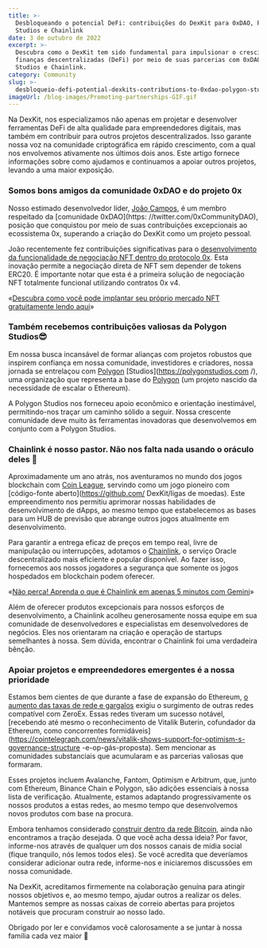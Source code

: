 ```yaml
---
title: >-
  Desbloqueando o potencial DeFi: contribuições do DexKit para 0xDAO, Polygon
  Studios e Chainlink
date: 3 de outubro de 2022
excerpt: >-
  Descubra como o DexKit tem sido fundamental para impulsionar o crescimento das
  finanças descentralizadas (DeFi) por meio de suas parcerias com 0xDAO, Polygon
  Studios e Chainlink.
category: Community
slug: >-
  desbloqueio-defi-potential-dexkits-contributions-to-0xdao-polygon-studios-and-chainlink
imageUrl: /blog-images/Promoting-partnerships-GIF.gif
---
```

Na DexKit, nos especializamos não apenas em projetar e desenvolver ferramentas DeFi de alta qualidade para empreendedores digitais, mas também em contribuir para outros projetos descentralizados. Isso garante nossa voz na comunidade criptográfica em rápido crescimento, com a qual nos envolvemos ativamente nos últimos dois anos. Este artigo fornece informações sobre como ajudamos e continuamos a apoiar outros projetos, levando a uma maior exposição.

### Somos bons amigos da comunidade 0xDAO e do projeto 0x

Nosso estimado desenvolvedor líder, [João Campos](https://docs.dexkit.com/welcome/the-startup/meet-the-team#joao-campos), é um membro respeitado da [comunidade 0xDAO](https: //twitter.com/0xCommunityDAO), posição que conquistou por meio de suas contribuições excepcionais ao ecossistema 0x, superando a criação do DexKit como um projeto pessoal.

João recentemente fez contribuições significativas para o [desenvolvimento da funcionalidade de negociação NFT dentro do protocolo 0x](https://twitter.com/0xCommunityDAO/status/1501630674817671170). Esta inovação permite a negociação direta de NFT sem depender de tokens ERC20. É importante notar que esta é a primeira solução de negociação NFT totalmente funcional utilizando contratos 0x v4.

«[Descubra como você pode implantar seu próprio mercado NFT gratuitamente lendo aqui](https://dexkit.com/were-the-first-project-in-the-whole-world-providing-this-nft-tool/ )»

### Também recebemos contribuições valiosas da Polygon Studios😎

Em nossa busca incansável de formar alianças com projetos robustos que inspirem confiança em nossa comunidade, investidores e criadores, nossa jornada se entrelaçou com [Polygon](https://polygonstudios.com/) [Studios](https://polygonstudios.com /), uma organização que representa a base do [Polygon](https://polygon.technology/) (um projeto nascido da necessidade de escalar o Ethereum).

A Polygon Studios nos forneceu apoio econômico e orientação inestimável, permitindo-nos traçar um caminho sólido a seguir. Nossa crescente comunidade deve muito às ferramentas inovadoras que desenvolvemos em conjunto com a Polygon Studios.

### Chainlink é nosso pastor. Não nos falta nada usando o oráculo deles 🙏

Aproximadamente um ano atrás, nos aventuramos no mundo dos jogos blockchain com [Coin League](https://coinleague.com/), servindo como um jogo pioneiro com [código-fonte aberto](https://github.com/ DexKit/ligas de moedas). Este empreendimento nos permitiu aprimorar nossas habilidades de desenvolvimento de dApps, ao mesmo tempo que estabelecemos as bases para um HUB de previsão que abrange outros jogos atualmente em desenvolvimento.

Para garantir a entrega eficaz de preços em tempo real, livre de manipulação ou interrupções, adotamos o [Chainlink](https://chain.link/), o serviço Oracle descentralizado mais eficiente e popular disponível. Ao fazer isso, fornecemos aos nossos jogadores a segurança que somente os jogos hospedados em blockchain podem oferecer.

«[Não perca! Aprenda o que é Chainlink em apenas 5 minutos com Gemini](https://www.gemini.com/cryptopedia/what-is-chainlink-and-how-does-it-work)»

Além de oferecer produtos excepcionais para nossos esforços de desenvolvimento, a Chainlink acolheu generosamente nossa equipe em sua comunidade de desenvolvedores e especialistas em desenvolvedores de negócios. Eles nos orientaram na criação e operação de startups semelhantes à nossa. Sem dúvida, encontrar o Chainlink foi uma verdadeira bênção.

### Apoiar projetos e empreendedores emergentes é a nossa prioridade

Estamos bem cientes de que durante a fase de expansão do Ethereum, [o aumento das taxas de rede e gargalos](https://finance.yahoo.com/news/ethereum-gas-price-surges-unsustainable-160039803.html) exigiu o surgimento de outras redes compatível com ZeroEx. Essas redes tiveram um sucesso notável, [recebendo até mesmo o reconhecimento de Vitalik Buterin, cofundador da Ethereum, como concorrentes formidáveis](https://cointelegraph.com/news/vitalik-shows-support-for-optimism-s-governance-structure -e-op-gás-proposta). Sem mencionar as comunidades substanciais que acumularam e as parcerias valiosas que formaram.

Esses projetos incluem Avalanche, Fantom, Optimism e Arbitrum, que, junto com Ethereum, Binance Chain e Polygon, são adições essenciais à nossa lista de verificação. Atualmente, estamos adaptando progressivamente os nossos produtos a estas redes, ao mesmo tempo que desenvolvemos novos produtos com base na procura.

Embora tenhamos considerado [construir dentro da rede Bitcoin](https://www.nasdaq.com/articles/building-applications-on-top-of-the-bitcoin-protocol), ainda não encontramos a tração desejada. O que você acha dessa ideia? Por favor, informe-nos através de qualquer um dos nossos canais de mídia social (fique tranquilo, nós lemos todos eles). Se você acredita que deveríamos considerar adicionar outra rede, informe-nos e iniciaremos discussões em nossa comunidade.

Na DexKit, acreditamos firmemente na colaboração genuína para atingir nossos objetivos e, ao mesmo tempo, ajudar outros a realizar os deles. Mantemos sempre as nossas caixas de correio abertas para projetos notáveis ​​que procuram construir ao nosso lado.

Obrigado por ler e convidamos você calorosamente a se juntar à nossa família cada vez maior 🤗

